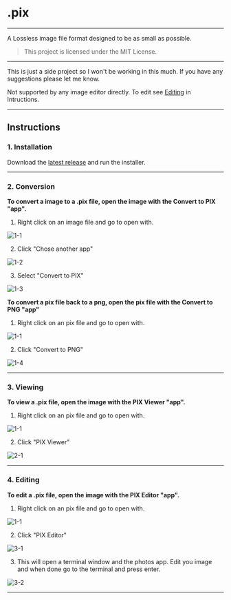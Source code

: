 # .pix
---
A Lossless image file format designed to be as small as possible.

>This project is licensed under the MIT License.

---
This is just a side project so I won't be working in this much. If you have any suggestions please let me know.

Not supported by any image editor directly.
To edit see [Editing](https://github.com/FatalMistake02/.pix/tree/master?tab=readme-ov-file#4-editing) in Intructions.

---
## Instructions
### 1. Installation
Download the [latest release](https://github.com/FatalMistake02/.pix/releases/latest) and run the installer.

---
### 2. Conversion
**To convert a image to a .pix file, open the image with the Convert to PIX "app".**

1. Right click on an image file and go to open with.

![1-1](https://github.com/FatalMistake02/.pix/blob/master/screenshots/1-1.png?raw=true)
 
2. Click "Chose another app"

![1-2](https://github.com/FatalMistake02/.pix/blob/master/screenshots/1-2.png?raw=true)

3. Select "Convert to PIX"

![1-3](https://github.com/FatalMistake02/.pix/blob/master/screenshots/1-3.png?raw=true)

**To convert a pix file back to a png, open the pix file with the Convert to PNG "app"**

1. Right click on an pix file and go to open with.

![1-1](https://github.com/FatalMistake02/.pix/blob/master/screenshots/1-1.png?raw=true)
 
 2. Click "Convert to PNG"

![1-4](https://github.com/FatalMistake02/.pix/blob/master/screenshots/1-4.png?raw=true)

---
### 3. Viewing

**To view a .pix file, open the image with the PIX Viewer "app".**

1. Right click on an pix file and go to open with.

![1-1](https://github.com/FatalMistake02/.pix/blob/master/screenshots/1-1.png?raw=true)
 
2. Click "PIX Viewer"

![2-1](https://github.com/FatalMistake02/.pix/blob/master/screenshots/2-1.png?raw=true)

---
### 4. Editing

**To edit a .pix file, open the image with the PIX Editor "app".**

1. Right click on an pix file and go to open with.

![1-1](https://github.com/FatalMistake02/.pix/blob/master/screenshots/1-1.png?raw=true)
 
2. Click "PIX Editor"

![3-1](https://github.com/FatalMistake02/.pix/blob/master/screenshots/3-1.png?raw=true)

3. This will open a terminal window and the photos app. Edit you image and when done go to the terminal and press enter.

![3-2](https://github.com/FatalMistake02/.pix/blob/master/screenshots/3-2.png?raw=true)


---